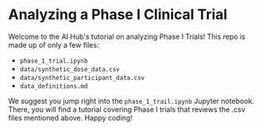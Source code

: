 # Analyzing a Phase I Clinical Trial

Welcome to the AI Hub's tutorial on analyzing Phase I Trials! This repo is made up of only a few files:

- `phase_1_trial.ipynb`
- `data/synthetic_dose_data.csv`
- `data/synthetic_participant_data.csv`
- `data_definitions.md`

We suggest you jump right into the `phase_1_trail.ipynb` Jupyter notebook. There, you will find a tutorial covering Phase I trials that reviews the .csv files mentioned above. Happy coding!
